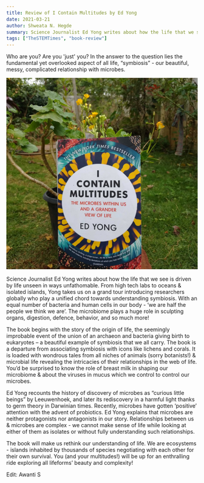 ```yaml
---
title: Review of I Contain Multitudes by Ed Yong
date: 2021-03-21
author: Shweata N. Hegde
summary: Science Journalist Ed Yong writes about how the life that we see is driven by life unseen in ways unfathomable...
tags: ["TheSTEMTimes", "book-review"]
---
```


Who are you? Are you 'just' you? In the answer to the question lies the fundamental yet overlooked aspect of all life, “symbiosis” - our beautiful, messy, complicated relationship with microbes.

<img src = '007_tst_i_contain_multitudes_2.jpg'>

Science Journalist Ed Yong writes about how the life that we see is driven by life unseen in ways unfathomable. From high tech labs to oceans & isolated islands, Yong takes us on a grand tour introducing researchers globally who play a unified chord towards understanding symbiosis. With an equal number of bacteria and human cells in our body - ‘we are half the people we think we are’. The microbiome plays a huge role in sculpting organs, digestion, defence, behavior, and so much more!

The book begins with the story of the origin of life, the seemingly improbable event of the union of an archaeon and bacteria giving birth to eukaryotes – a beautiful example of symbiosis that we all carry. The book is a departure from associating symbiosis with icons like lichens and corals. It is loaded with wondrous tales from all niches of animals (sorry botanists!) & microbial life revealing the intricacies of their relationships in the web of life. You’d be surprised to know the role of breast milk in shaping our microbiome & about the viruses in mucus which we control to control our microbes.

Ed Yong recounts the history of discovery of microbes as “curious little beings” by Leeuwenhoek, and later its rediscovery in a harmful light thanks to germ theory in Darwinian times. Recently, microbes have gotten ‘positive’ attention with the advent of probiotics. Ed Yong explains that microbes are neither protagonists nor antagonists in our story. Relationships between us & microbes are complex - we cannot make sense of life while looking at either of them as isolates or without fully understanding such relationships.

The book will make us rethink our understanding of life. We are ecosystems - islands inhabited by thousands of species negotiating with each other for their own survival. You (and your multitudes!) will be up for an enthralling ride exploring all lifeforms’ beauty and complexity!

Edit: Awanti S